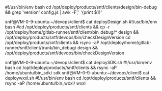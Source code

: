 #!/usr/bin/env bash
cd /opt/deploy/products/sntf/clients/design/bin-debug && grep 'version' config.js | awk -F',' '{print $1}'

sntf@VM-0-9-ubuntu:~/devops/client$ cat deployDesign.sh
#!/usr/bin/env bash
#cd /opt/deploy/products/sntf/clients && cp -r /opt/deploy/home/gitlab-runner/sntf/client/bin_debug/* design && /opt/deploy/products/sntf/devops/bin/checkDesignVersion
cd /opt/deploy/products/sntf/clients && rsync -aP /opt/deploy/home/gitlab-runner/sntf/client/trunk/bin_debug/ design && /opt/deploy/products/sntf/devops/bin/checkDesignVersion

sntf@VM-0-9-ubuntu:~/devops/client$ cat deploySDK.sh
#!/usr/bin/env bash
cd /opt/deploy/products/sntf/clients && rsync -aP /home/ubuntu/bin_sdk/ sdk
sntf@VM-0-9-ubuntu:~/devops/client$ cat deploywxxl.sh
#!/usr/bin/env bash
cd /opt/deploy/products/sntf/clients && rsync -aP /home/ubuntu/bin_wxxl/ wxxl
